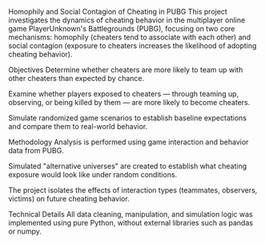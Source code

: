 Homophily and Social Contagion of Cheating in PUBG
This project investigates the dynamics of cheating behavior in the multiplayer online game PlayerUnknown's Battlegrounds (PUBG), focusing on two core mechanisms: homophily (cheaters tend to associate with each other) and social contagion (exposure to cheaters increases the likelihood of adopting cheating behavior).

Objectives
Determine whether cheaters are more likely to team up with other cheaters than expected by chance.

Examine whether players exposed to cheaters — through teaming up, observing, or being killed by them — are more likely to become cheaters.

Simulate randomized game scenarios to establish baseline expectations and compare them to real-world behavior.

Methodology
Analysis is performed using game interaction and behavior data from PUBG.

Simulated "alternative universes" are created to establish what cheating exposure would look like under random conditions.

The project isolates the effects of interaction types (teammates, observers, victims) on future cheating behavior.

Technical Details
All data cleaning, manipulation, and simulation logic was implemented using pure Python, without external libraries such as pandas or numpy.
